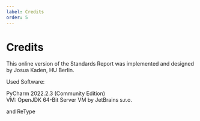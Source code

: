 ```yaml
---
label: Credits
order: 5
---
```

# Credits

This online version of the Standards Report was implemented and designed by Josua Kaden, HU Berlin. 

Used Software: 

PyCharm 2022.2.3 (Community Edition)<br>
VM: OpenJDK 64-Bit Server VM by JetBrains s.r.o.<br>

and ReType 
